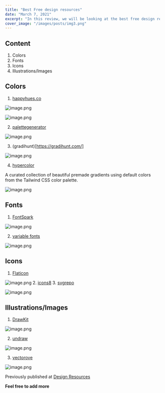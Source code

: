 ```yaml
---
title: "Best Free design resources"
date: "March 7, 2021"
excerpt: "In this review, we will be looking at the best free design resources"
cover_image: "/images/posts/img3.png"
---
```


## Content

1. Colors
2. Fonts
3. Icons
4. Illustrations/Images

## Colors

1. [happyhues.co](https://www.happyhues.co/)

![image.png](https://cdn.hashnode.com/res/hashnode/image/upload/v1614314377162/nkw3WzUIH.png)

![image.png](https://cdn.hashnode.com/res/hashnode/image/upload/v1614314409026/NkTPNot7n.png)

2. [palettegenerator](https://palettegenerator.colorion.co/)

![image.png](https://cdn.hashnode.com/res/hashnode/image/upload/v1614314522649/rzl_wbbrY.png)

3. (gradihunt)[https://gradihunt.com/]

![image.png](https://cdn.hashnode.com/res/hashnode/image/upload/v1614314580016/PVyZ5GM0D.png)

4. [hypercolor](https://hypercolor.dev/)

A curated collection of beautiful premade gradients using default colors from the Tailwind CSS color palette.

![image.png](https://cdn.hashnode.com/res/hashnode/image/upload/v1614314664157/f80VRAvKl.png)

## Fonts

1. [FontSpark](https://fontspark.app/)

![image.png](https://cdn.hashnode.com/res/hashnode/image/upload/v1614314781177/0fAhuyWJu.png)

2. [variable fonts](https://v-fonts.com/)

![image.png](https://cdn.hashnode.com/res/hashnode/image/upload/v1614314838945/Qp7p5BcU1.png)

## Icons

1. [Flaticon](https://www.flaticon.com/)

![image.png](https://cdn.hashnode.com/res/hashnode/image/upload/v1614315060175/nkVWd-njF.png) 2. [icons8](https://icons8.com/) 3. [svgrepo](https://www.svgrepo.com/)

![image.png](https://cdn.hashnode.com/res/hashnode/image/upload/v1614315011423/jjIXwMm_n.png)

## Illustrations/Images

1. [DrawKit](https://www.drawkit.io/)

![image.png](https://cdn.hashnode.com/res/hashnode/image/upload/v1614315189935/Fn3OHK6__.png)

2. [undraw](https://undraw.co/illustrations)

![image.png](https://cdn.hashnode.com/res/hashnode/image/upload/v1614315235621/luXJWnojR.png)

3. [vectorove](https://vectorove.com/)

![image.png](https://cdn.hashnode.com/res/hashnode/image/upload/v1614315337228/uznDLMnV1.png)

Previously published at [Design Resources](https://maniteja19.hashnode.dev/free-and-best-design-resources-cklltxdhr02ryr8s13bjb98zd)

**Feel free to add more**
